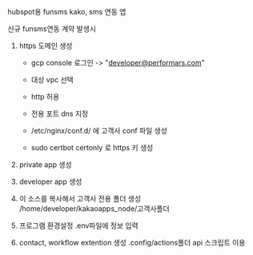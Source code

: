 hubspot용 funsms kako, sms 연동 앱

신규 funsms연동 계약 발생시 

1. https 도메인 생성
   - gcp console 로그인
     -> "developer@performars.com"
     
   - 대상 vpc 선택
   - http 허용
   - 전용 포트 dns 지정
   - /etc/nginx/conf.d/ 에 고객사 conf 파일 생성
   - sudo certbot certonly 로 https 키 생성
   
3. private app 생성
   
5. developer app 생성
   
6. 이 소스를 복사해서 고객사 전용 폴더 생성
   /home/developer/kakaoapps_node/고객사폴더
   
7. 프로그램 환경설정
   .env파일에 정보 입력

9. contact, workflow extention 생성
   .config/actions폴더 api 스크립트 이용



